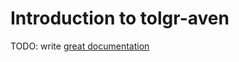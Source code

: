 # Introduction to tolgr-aven

TODO: write [great documentation](http://jacobian.org/writing/what-to-write/)
